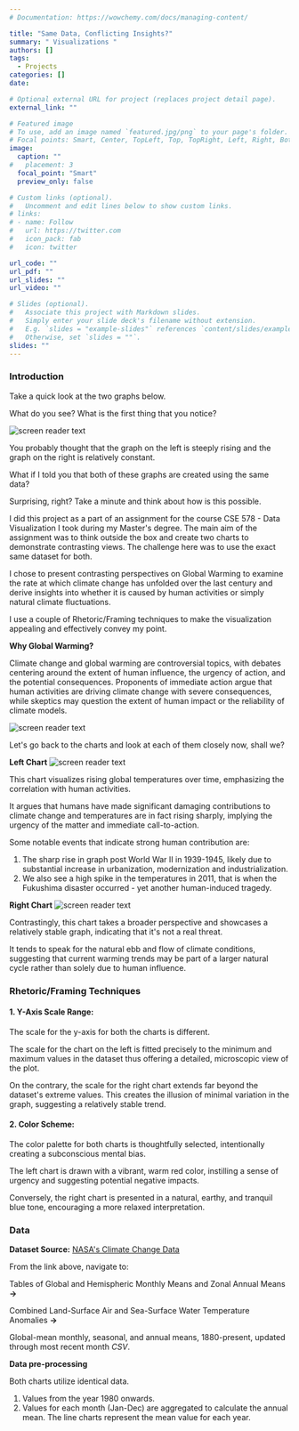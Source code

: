 ```yaml
---
# Documentation: https://wowchemy.com/docs/managing-content/

title: "Same Data, Conflicting Insights?"
summary: " Visualizations "
authors: []
tags: 
  - Projects
categories: []
date:

# Optional external URL for project (replaces project detail page).
external_link: ""

# Featured image
# To use, add an image named `featured.jpg/png` to your page's folder.
# Focal points: Smart, Center, TopLeft, Top, TopRight, Left, Right, BottomLeft, Bottom, BottomRight.
image:
  caption: ""
#   placement: 3
  focal_point: "Smart"
  preview_only: false

# Custom links (optional).
#   Uncomment and edit lines below to show custom links.
# links:
# - name: Follow
#   url: https://twitter.com
#   icon_pack: fab
#   icon: twitter

url_code: ""
url_pdf: ""
url_slides: ""
url_video: ""

# Slides (optional).
#   Associate this project with Markdown slides.
#   Simply enter your slide deck's filename without extension.
#   E.g. `slides = "example-slides"` references `content/slides/example-slides.md`.
#   Otherwise, set `slides = ""`.
slides: ""
---
```

### Introduction

Take a quick look at the two graphs below. 

What do you see? What is the first thing that you notice?

![screen reader text](trends.png "")

You probably thought that the graph on the left is steeply rising and the graph on the right is relatively constant.

What if I told you that both of these graphs are created using the same data?

Surprising, right? Take a minute and think about how is this possible.

I did this project as a part of an assignment for the course CSE 578 - Data Visualization I took during my Master's degree. The main aim of the assignment was to think outside the box and create two charts to demonstrate contrasting views. The challenge here was to use the exact same dataset for both.

I chose to present contrasting perspectives on Global Warming to examine the rate at which climate change has unfolded over the last century and derive insights into whether it is caused by human activities or simply natural climate fluctuations. 

I use a couple of Rhetoric/Framing techniques to make the visualization appealing and effectively convey my point.

**Why Global Warming?**

Climate change and global warming are controversial topics, with debates centering around the extent of human influence, the urgency of action, and the potential consequences. Proponents of immediate action argue that human activities are driving climate change with severe consequences, while skeptics may question the extent of human impact or the reliability of climate models.

![screen reader text](featured1.jpeg "")


Let's go back to the charts and look at each of them closely now, shall we?

**Left Chart**
![screen reader text](left.png "")

This chart visualizes rising global temperatures over time, emphasizing the correlation with human activities. 

It argues that humans have made significant damaging contributions to climate change and temperatures are in fact rising sharply, implying the urgency of the matter and immediate call-to-action.

Some notable events that indicate strong human contribution are:
1.  The sharp rise in graph post World War II in 1939-1945, likely due to substantial increase in urbanization, modernization and industrialization.
2. We also see a high spike in the temperatures in 2011, that is when the Fukushima disaster occurred - yet another human-induced tragedy.

**Right Chart**
![screen reader text](right.png "")

Contrastingly, this chart takes a broader perspective and showcases a relatively stable graph, indicating that it's not a real threat. 

It tends to speak for the natural ebb and flow of climate conditions, suggesting that current warming trends may be part of a larger natural cycle rather than solely due to human influence.

### Rhetoric/Framing Techniques
#### 1. Y-Axis Scale Range: 
The scale for the y-axis for both the charts is different. 

The scale for the chart on the left is fitted precisely to the minimum and maximum values in the dataset thus offering a detailed, microscopic view of the plot. 

On the contrary, the scale for the right chart extends far beyond the dataset's extreme values. This creates the illusion of minimal variation in the graph, suggesting a relatively stable trend.

#### 2. Color Scheme: 
The color palette for both charts is thoughtfully selected, intentionally creating a subconscious mental bias. 

The left chart is drawn with a vibrant, warm red color, instilling a sense of urgency and suggesting potential negative impacts. 

Conversely, the right chart is presented in a natural, earthy, and tranquil blue tone, encouraging a more relaxed interpretation.

### Data

**Dataset Source:**
 [NASA's Climate Change Data](https://data.giss.nasa.gov/gistemp/)

From the link above, navigate to:  

Tables of Global and Hemispheric Monthly Means and Zonal Annual Means **->**   

Combined Land-Surface Air and Sea-Surface Water Temperature Anomalies **->**   

Global-mean monthly, seasonal, and annual means, 1880-present, updated through most recent month _CSV_.

**Data pre-processing**

Both charts utilize identical data.
1. Values from the year 1980 onwards.
2. Values for each month (Jan-Dec) are aggregated to calculate the annual mean. The line charts represent the mean value for each year.